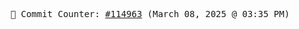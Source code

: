 <p align="center">
    <samp>
        📮 Commit Counter: <a href="https://github.com/Javascript-void0/Javascript-void0/commits/main">#114963</a> (March 08, 2025 @ 03:35 PM)
    </samp>
</p>
